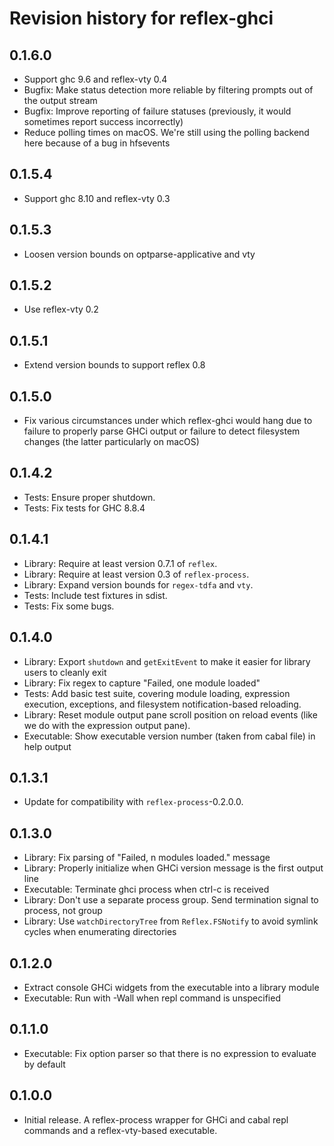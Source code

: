 # Revision history for reflex-ghci

## 0.1.6.0

* Support ghc 9.6 and reflex-vty 0.4
* Bugfix: Make status detection more reliable by filtering prompts out of the output stream
* Bugfix: Improve reporting of failure statuses (previously, it would sometimes report success incorrectly)
* Reduce polling times on macOS. We're still using the polling backend here because of a bug in hfsevents

## 0.1.5.4

* Support ghc 8.10 and reflex-vty 0.3

## 0.1.5.3

* Loosen version bounds on optparse-applicative and vty

## 0.1.5.2

* Use reflex-vty 0.2

## 0.1.5.1

* Extend version bounds to support reflex 0.8

## 0.1.5.0

* Fix various circumstances under which reflex-ghci would hang due to failure to properly parse GHCi output or failure to detect filesystem changes (the latter particularly on macOS)

## 0.1.4.2

* Tests: Ensure proper shutdown.
* Tests: Fix tests for GHC 8.8.4

## 0.1.4.1

* Library: Require at least version 0.7.1 of `reflex`.
* Library: Require at least version 0.3 of `reflex-process`.
* Library: Expand version bounds for `regex-tdfa` and `vty`.
* Tests: Include test fixtures in sdist.
* Tests: Fix some bugs.

## 0.1.4.0

* Library: Export `shutdown` and `getExitEvent` to make it easier for library users to cleanly exit
* Library: Fix regex to capture "Failed, one module loaded"
* Tests: Add basic test suite, covering module loading, expression execution, exceptions, and filesystem notification-based reloading.
* Library: Reset module output pane scroll position on reload events (like we do with the expression output pane).
* Executable: Show executable version number (taken from cabal file) in help output

## 0.1.3.1

* Update for compatibility with `reflex-process`-0.2.0.0.

## 0.1.3.0

* Library: Fix parsing of "Failed, n modules loaded." message
* Library: Properly initialize when GHCi version message is the first output line
* Executable: Terminate ghci process when ctrl-c is received
* Library: Don't use a separate process group. Send termination signal to process, not group
* Library: Use `watchDirectoryTree` from `Reflex.FSNotify` to avoid symlink cycles when enumerating directories

## 0.1.2.0

* Extract console GHCi widgets from the executable into a library module
* Executable: Run with -Wall when repl command is unspecified

## 0.1.1.0

* Executable: Fix option parser so that there is no expression to evaluate by default

## 0.1.0.0

* Initial release. A reflex-process wrapper for GHCi and cabal repl commands and a reflex-vty-based executable.
